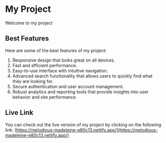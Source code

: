 # My Project

Welcome to my project

## Best Features

Here are some of the best features of my project:

1. Responsive design that looks great on all devices.
2. Fast and efficient performance.
3. Easy-to-use interface with intuitive navigation.
4. Advanced search functionality that allows users to quickly find what they are looking for.
5. Secure authentication and user account management.
6. Robust analytics and reporting tools that provide insights into user behavior and site performance.

## Live Link

You can check out the live version of my project by clicking on the following link: [https://melodious-madeleine-e80c13.netlify.app/](https://melodious-madeleine-e80c13.netlify.app/)
